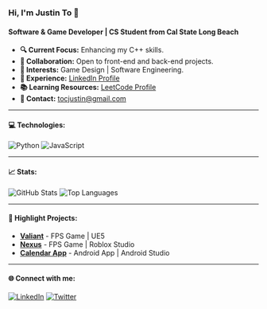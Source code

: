### Hi, I'm Justin To 👋
#### Software & Game Developer | CS Student from Cal State Long Beach

- **🔍 Current Focus:** Enhancing my C++ skills.
- **👥 Collaboration:** Open to front-end and back-end projects.
- **🌟 Interests:** Game Design | Software Engineering.
- **💼 Experience:** [LinkedIn Profile](https://www.linkedin.com/in/tojustin/)
- **📚 Learning Resources:** [LeetCode Profile](https://leetcode.com/superont/)
- **📧 Contact:** tocjustin@gmail.com

---

#### 💻 Technologies:
![Python](https://img.shields.io/badge/-Python-3776AB?style=flat-square&logo=Python&logoColor=white)
![JavaScript](https://img.shields.io/badge/-JavaScript-F7DF1E?style=flat-square&logo=javascript&logoColor=black)

---

#### 📈 Stats:
<img src="https://github-readme-stats.vercel.app/api?username=Superont&show_icons=true&layout=compact&theme=radical&line_height=27" alt="GitHub Stats" style="max-width: 100%;"/>
<img src="https://github-readme-stats.vercel.app/api/top-langs/?username=Superont&layout=compact&theme=radical" alt="Top Languages" style="max-width: 100%;"/>

---

#### 🚀 Highlight Projects:
- **[Valiant](https://store.steampowered.com/app/2468650/Valiant/)** - FPS Game | UE5
- **[Nexus](https://www.roblox.com/games/9818210203/Nexus)** - FPS Game | Roblox Studio
- **[Calendar App](https://github.com/Superont/CalendarApp)** - Android App | Android Studio

---

#### 🌐 Connect with me:
[![LinkedIn](https://img.shields.io/badge/-LinkedIn-0077B5?style=flat-square&logo=Linkedin&logoColor=white)](https://www.linkedin.com/in/tojustin/)
[![Twitter](https://img.shields.io/badge/-Twitter-1DA1F2?style=flat-square&logo=Twitter&logoColor=white)](https://twitter.com/superont)
